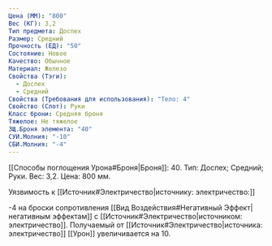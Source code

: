 ```yaml
---
Цена (ММ): "800"
Вес (КГ): 3,2
Тип предмета: Доспех
Размер: Средний
Прочность (ЕД): "50"
Состояние: Новое
Качество: Обычное
Материал: Железо
Свойства (Тэги):
  - Доспех
  - Средний
Свойства (Требования для использования): "Тело: 4"
Свойство (Слот): Руки
Класс брони: Средняя броня
Тяжелое: Не тяжелое
ЗЩ.Броня элемента: "40"
СУИ.Молния: "-10"
СБИ.Молния: "-4"
---
```

[[Способы поглощения Урона#Броня|Броня]]: 40. Тип: Доспех; Средний; Руки. Вес: 3,2. Цена: 800 мм. 

Уязвимость к [[Источник#Электричество|источнику: электричество:]] 

-4 на броски сопротивления [[Вид Воздействия#Негативный Эффект|негативным эффектам]] с [[Источник#Электричество|источником: электричество]].
Получаемый от [[Источник#Электричество|источника: электричество]] [[Урон]] увеличивается на 10. 